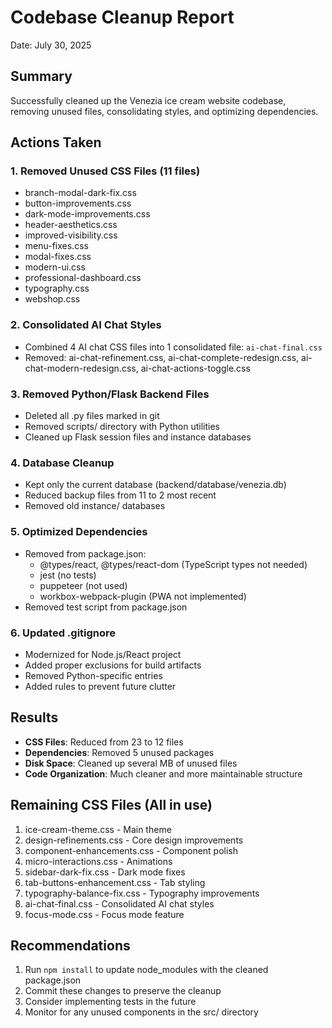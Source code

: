# Codebase Cleanup Report

Date: July 30, 2025

## Summary

Successfully cleaned up the Venezia ice cream website codebase, removing unused files, consolidating styles, and optimizing dependencies.

## Actions Taken

### 1. **Removed Unused CSS Files** (11 files)
- branch-modal-dark-fix.css
- button-improvements.css
- dark-mode-improvements.css
- header-aesthetics.css
- improved-visibility.css
- menu-fixes.css
- modal-fixes.css
- modern-ui.css
- professional-dashboard.css
- typography.css
- webshop.css

### 2. **Consolidated AI Chat Styles**
- Combined 4 AI chat CSS files into 1 consolidated file: `ai-chat-final.css`
- Removed: ai-chat-refinement.css, ai-chat-complete-redesign.css, ai-chat-modern-redesign.css, ai-chat-actions-toggle.css

### 3. **Removed Python/Flask Backend Files**
- Deleted all .py files marked in git
- Removed scripts/ directory with Python utilities
- Cleaned up Flask session files and instance databases

### 4. **Database Cleanup**
- Kept only the current database (backend/database/venezia.db)
- Reduced backup files from 11 to 2 most recent
- Removed old instance/ databases

### 5. **Optimized Dependencies**
- Removed from package.json:
  - @types/react, @types/react-dom (TypeScript types not needed)
  - jest (no tests)
  - puppeteer (not used)
  - workbox-webpack-plugin (PWA not implemented)
- Removed test script from package.json

### 6. **Updated .gitignore**
- Modernized for Node.js/React project
- Added proper exclusions for build artifacts
- Removed Python-specific entries
- Added rules to prevent future clutter

## Results

- **CSS Files**: Reduced from 23 to 12 files
- **Dependencies**: Removed 5 unused packages
- **Disk Space**: Cleaned up several MB of unused files
- **Code Organization**: Much cleaner and more maintainable structure

## Remaining CSS Files (All in use)
1. ice-cream-theme.css - Main theme
2. design-refinements.css - Core design improvements
3. component-enhancements.css - Component polish
4. micro-interactions.css - Animations
5. sidebar-dark-fix.css - Dark mode fixes
6. tab-buttons-enhancement.css - Tab styling
7. typography-balance-fix.css - Typography improvements
8. ai-chat-final.css - Consolidated AI chat styles
9. focus-mode.css - Focus mode feature

## Recommendations

1. Run `npm install` to update node_modules with the cleaned package.json
2. Commit these changes to preserve the cleanup
3. Consider implementing tests in the future
4. Monitor for any unused components in the src/ directory